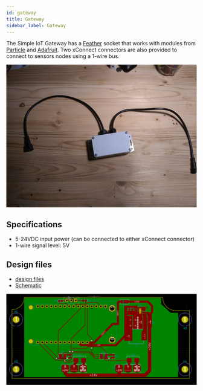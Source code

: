 ```yaml
---
id: gateway
title: Gateway
sidebar_label: Gateway
---
```


The Simple IoT Gateway has a
[Feather](https://learn.adafruit.com/adafruit-feather/) socket that works with
modules from
[Particle](https://store.particle.io/collections/prototyping-hardware) and
[Adafruit](https://www.adafruit.com/feather). Two xConnect connectors are also
provided to connect to sensors nodes using a 1-wire bus.

![gw](gw.jpg)

## Specifications

- 5-24VDC input power (can be connected to either xConnect connector)
- 1-wire signal level: 5V

## Design files

- [design files](https://github.com/simpleiot/hardware/tree/master/siot-gateway-particle)
- [Schematic](https://github.com/simpleiot/hardware/blob/master/siot-gateway-particle/siot-gateway-particle.pdf)

![gw-pcb](gw-pcb.png)
